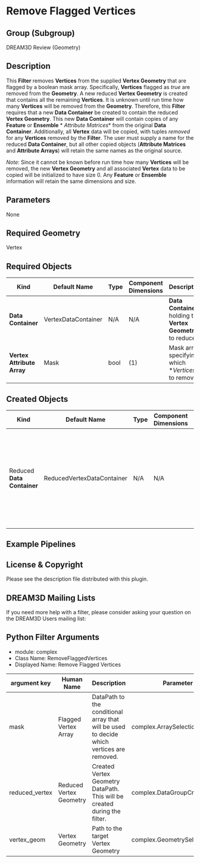 # Remove Flagged Vertices

## Group (Subgroup) ##

DREAM3D Review (Geometry)

## Description ##

This **Filter** removes **Vertices** from the supplied **Vertex Geometry** that are flagged by a boolean mask array.
Specifically, **Vertices** flagged as _true_ are removed from the **Geometry**. A new reduced **Vertex Geometry** is
created that contains all the remaining **Vertices**. It is unknown until run time how many **Vertices** will be removed
from the **Geometry**. Therefore, this **Filter** requires that a new **Data Container** be created to contain the
reduced **Vertex Geometry**. This new **Data Container** will contain copies of any **Feature** or **Ensemble** *
*Attribute Matrices** from the original **Data Container**. Additionally, all **Vertex** data will be copied, with
tuples _removed_ for any **Vertices** removed by the **Filter**. The user must supply a name for the reduced **Data
Container**, but all other copied objects (**Attribute Matrices** and **Attribute Arrays**) will retain the same names
as the original source.

_Note:_ Since it cannot be known before run time how many **Vertices** will be removed, the new **Vertex Geometry** and
all associated **Vertex** data to be copied will be initialized to have size 0. Any **Feature** or **Ensemble**
information will retain the same dimensions and size.

## Parameters ##

None

## Required Geometry ###

Vertex

## Required Objects ##

| Kind                       | Default Name        | Type | Component Dimensions | Description                                                  |
|----------------------------|---------------------|------|----------------------|--------------------------------------------------------------|
| **Data Container**         | VertexDataContainer | N/A  | N/A                  | **Data Container** holding the **Vertex Geometry** to reduce |
| **Vertex Attribute Array** | Mask                | bool | (1)                  | Mask array specifying which **Vertices* to remove            |

## Created Objects ##

| Kind                       | Default Name               | Type | Component Dimensions | Description                                                                                                               |
|----------------------------|----------------------------|------|----------------------|---------------------------------------------------------------------------------------------------------------------------|
| Reduced **Data Container** | ReducedVertexDataContainer | N/A  | N/A                  | **Data Container** holding the reduced **Vertex Geometry** and any copied **Attribute Matrices** and **Attribute Arrays** |

## Example Pipelines ##

## License & Copyright ##

Please see the description file distributed with this plugin.

## DREAM3D Mailing Lists ##

If you need more help with a filter, please consider asking your question on the DREAM3D Users mailing list:


## Python Filter Arguments

+ module: complex
+ Class Name: RemoveFlaggedVertices
+ Displayed Name: Remove Flagged Vertices

| argument key | Human Name | Description | Parameter Type |
|--------------|------------|-------------|----------------|
| mask | Flagged Vertex Array | DataPath to the conditional array that will be used to decide which vertices are removed. | complex.ArraySelectionParameter |
| reduced_vertex | Reduced Vertex Geometry | Created Vertex Geometry DataPath. This will be created during the filter. | complex.DataGroupCreationParameter |
| vertex_geom | Vertex Geometry | Path to the target Vertex Geometry | complex.GeometrySelectionParameter |

